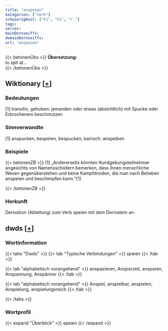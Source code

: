 ```yaml
---
title: "anspeien"
kategorien: ["Verb"]
schwierigkeit: ["k1", "h1", "r_"]
tags:
series:
mainDornseiffs:
domainDornseiffs:
url: "anspeien"
---
```


{{< betonenÜbs >}}
**Übersetzung:**  
to spit at...  
{{< /betonenÜbs >}}

## Wiktionary [[+](https://de.wiktionary.org/wiki/anspeien)]

### Bedeutungen
[1] transitiv, gehoben: jemanden oder etwas (absichtlich) mit Spucke oder Erbrochenem beschmutzen  

### Sinnverwandte
[1] anspucken, bespeien, bespucken; bairisch: anspeiben  

### Beispiele
{{< betonenZB >}}
[1] „Andererseits könnten Kundgebungsteilnehmer angesichts von Namensschildern bemerken, dass ihnen menschliche Wesen gegenüberstehen und keine Kampfdroiden, die man nach Belieben anspeien und beschimpfen kann.“[1]  

{{< /betonenZB >}}
### Herkunft
Derivation (Ableitung) zum Verb speien mit dem Derivatem an-  



## dwds [[+](https://www.dwds.de/wb/anspeien)]

### Wortinformation
{{< tabs "Dwds" >}}
{{< tab "Typische Verbindungen" >}}
speien
{{< /tab >}}

{{< tab "alphabetisch vorangehend" >}}
anspazieren, Ansparzeit, ansparen, Anspannung, Anspänner
{{< /tab >}}

{{< tab "alphabetisch vorangehend" >}}
Anspiel, anspielbar, anspielen, Anspielung, anspielungsreich
{{< /tab >}}

{{< /tabs >}}

### Wortprofil
{{< expand "Überblick" >}} speien {{< /expand >}}

